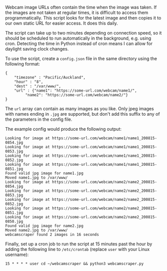 Webcam image URLs often contain the time when the image was taken. If the images are not taken at regular times, it is difficult to access them programmatically. This script looks for the latest image and then copies it to our own static URL for easier access. It does this daily.

The script can take up to two minutes depending on connection speed, so it should be scheduled to run automatically in the background, e.g. using cron. Detecting the time in Python instead of cron means I can allow for daylight saving clock changes.

To use the script, create a ```config.json``` file in the same directory using the following format:

```
{
    "timezone" : "Pacific/Auckland",
    "hour" : "8",
    "dest" : "/var/www/",
    "url" : {"name1": "https://some-url.com/webcam/name1/",
         "name2": "https://some-url.com/webcam/name2/"}
}
```

The ```url``` array can contain as many images as you like. Only jpeg images with names ending 
in ```.jpg``` are supported, but don't add this suffix to any of the parameters in the config 
file.

The example config would produce the following output:

```
Looking for image at https://some-url.com/webcam/name1/name1_200815-0854.jpg
Looking for image at https://some-url.com/webcam/name1/name1_200815-0853.jpg
Looking for image at https://some-url.com/webcam/name1/name1_200815-0852.jpg
Looking for image at https://some-url.com/webcam/name1/name1_200815-0851.jpg
Found valid jpg image for name1.jpg
Moved name1.jpg to /var/www/
Looking for image at https://some-url.com/webcam/name2/name2_200815-0854.jpg
Looking for image at https://some-url.com/webcam/name2/name2_200815-0853.jpg
Looking for image at https://some-url.com/webcam/name2/name2_200815-0852.jpg
Looking for image at https://some-url.com/webcam/name2/name2_200815-0851.jpg
Looking for image at https://some-url.com/webcam/name2/name2_200815-0850.jpg
Found valid jpg image for name2.jpg
Moved name2.jpg to /var/www/
webcamscraper found 2 images in 16 seconds
```

Finally, set up a cron job to run the script at 15 minutes past the hour by adding the following line to ```/etc/crontab``` (replace ```user``` with your Linux username):
```
15 * * * * user cd ~/webcamscraper && python3 webcamscraper.py
```